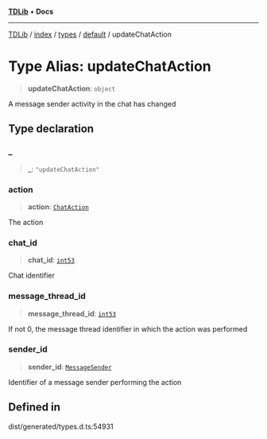 [**TDLib**](../../../../../../README.md) • **Docs**

***

[TDLib](../../../../../../modules.md) / [index](../../../../../README.md) / [types](../../../README.md) / [default](../README.md) / updateChatAction

# Type Alias: updateChatAction

> **updateChatAction**: `object`

A message sender activity in the chat has changed

## Type declaration

### \_

> **\_**: `"updateChatAction"`

### action

> **action**: [`ChatAction`](ChatAction.md)

The action

### chat\_id

> **chat\_id**: [`int53`](int53-1.md)

Chat identifier

### message\_thread\_id

> **message\_thread\_id**: [`int53`](int53-1.md)

If not 0, the message thread identifier in which the action was performed

### sender\_id

> **sender\_id**: [`MessageSender`](MessageSender.md)

Identifier of a message sender performing the action

## Defined in

dist/generated/types.d.ts:54931
